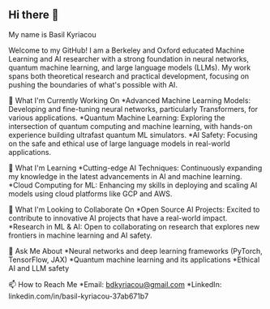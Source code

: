 ## Hi there 👋

My name is Basil Kyriacou 



Welcome to my GitHub! I am a Berkeley and Oxford educated Machine Learning and AI researcher with a strong foundation in neural networks, quantum machine learning, and large language models (LLMs). My work spans both theoretical research and practical development, focusing on pushing the boundaries of what's possible with AI.

🔭 What I'm Currently Working On
*Advanced Machine Learning Models: Developing and fine-tuning neural networks, particularly Transformers, for various applications.
*Quantum Machine Learning: Exploring the intersection of quantum computing and machine learning, with hands-on experience building ultrafast quantum ML simulators.
*AI Safety: Focusing on the safe and ethical use of large language models in real-world applications.

🌱 What I'm Learning
*Cutting-edge AI Techniques: Continuously expanding my knowledge in the latest advancements in AI and machine learning.
*Cloud Computing for ML: Enhancing my skills in deploying and scaling AI models using cloud platforms like GCP and AWS.

👯 What I'm Looking to Collaborate On
*Open Source AI Projects: Excited to contribute to innovative AI projects that have a real-world impact.
*Research in ML & AI: Open to collaborating on research that explores new frontiers in machine learning and AI safety.

💬 Ask Me About
*Neural networks and deep learning frameworks (PyTorch, TensorFlow, JAX)
*Quantum machine learning and its applications
*Ethical AI and LLM safety

📫 How to Reach Me
*Email: bdkyriacou@gmail.com
*LinkedIn: linkedin.com/in/basil-kyriacou-37ab671b7




